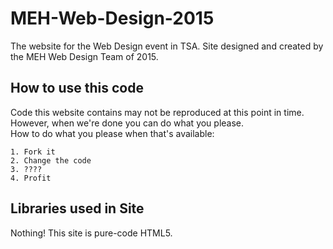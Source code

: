 # MEH-Web-Design-2015

The website for the Web Design event in TSA. Site designed and created by the MEH Web Design Team of 2015.

## How to use this code

Code this website contains may not be reproduced at this point in time. However, when we're done you can do what you please.<br>
How to do what you please when that's available:

```
1. Fork it
2. Change the code
3. ????
4. Profit
```

## Libraries used in Site

Nothing! This site is pure-code HTML5.
